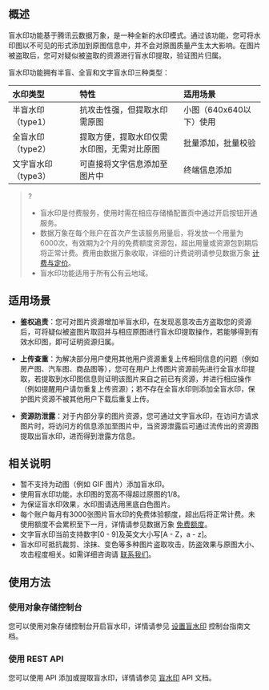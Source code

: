## 概述

盲水印功能基于腾讯云数据万象，是一种全新的水印模式。通过该功能，您可将水印图以不可见的形式添加到原图信息中，并不会对原图质量产生太大影响。在图片被盗取后，您可对疑似被盗取的资源进行盲水印提取，验证图片归属。

盲水印功能拥有半盲、全盲和文字盲水印三种类型：

| 水印类型          | 特性                                       | 适用场景                |
| :---------------- | :----------------------------------------- | :---------------------- |
| 半盲水印（type1） | 抗攻击性强，但提取水印需原图               | 小图（640x640以下）使用 |
| 全盲水印（type2） | 提取方便，提取水印仅需水印图，无需对比原图 | 批量添加，批量校验      |
| 文字盲水印（type3） | 可直接将文字信息添加至图片中               | 终端信息添加            |

>?
>- 盲水印是付费服务，使用时需在相应存储桶配置页中通过开启按钮开通服务。
>- 数据万象在每个账户在首次产生该服务用量后，将发放一个用量为6000次，有效期为2个月的免费额度资源包，超出用量或资源包到期后将正常计费。费用由数据万象收取，详细的计费说明请参见数据万象 [计费与定价](https://cloud.tencent.com/document/product/460/6970)。
>- 盲水印功能适用于所有公有云地域。

## 适用场景

- **鉴权追责**：您可对图片资源增加半盲水印，在发现恶意攻击方盗取您的资源后，可将疑似被盗图片取回并与相应原图进行盲水印提取操作，若能够得到有效水印图，即可证明资源归属。

- **上传查重**：为解决部分用户使用其他用户资源重复上传相同信息的问题（例如房产图、汽车图、商品图等），您可在用户上传图片资源前先进行全盲水印提取，若提取到水印图信息则证明该图片来自之前已有资源，并进行相应操作（例如提醒用户请勿重复上传资源）；若不存在全盲水印则添加全盲水印，保护图片资源不被其他用户下载后重复上传。

- **资源防泄露**：对于内部分享的图片资源，您可通过文字盲水印，在访问方请求图片时，将访问方的信息添加至图片中，当资源泄露后可通过流传出的资源图提取出盲水印，进而得到泄露方信息。

## 相关说明

- 暂不支持为动图（例如 GIF 图片）添加盲水印。
- 使用盲水印功能，水印图的宽高不得超过原图的1/8。
- 为保证盲水印效果，水印图请选用黑底白色图片。
- 每个账户每月有3000张图片盲水印的免费体验额度，超出后将正常计费。未使用额度不会累积至下一月，详情请参见数据万象 [免费额度](https://cloud.tencent.com/document/product/460/36381)。
- 文字盲水印当前支持数字[0 - 9]及英文大小写[A - Z，a - z]。
- 盲水印可抵抗裁剪、涂抹、变色等多种图片盗取攻击，防盗效果与原图大小、攻击程度相关。如需详细咨询请 [联系我们](https://cloud.tencent.com/document/product/436/37708)。

## 使用方法

### 使用对象存储控制台

您可以使用对象存储控制台开启盲水印，详情请参见 [设置盲水印](https://cloud.tencent.com/document/product/436/46780) 控制台指南文档。

### 使用 REST API

您可以使用 API 添加或提取盲水印，详情请参见 [盲水印](https://cloud.tencent.com/document/product/436/46782) API 文档。

